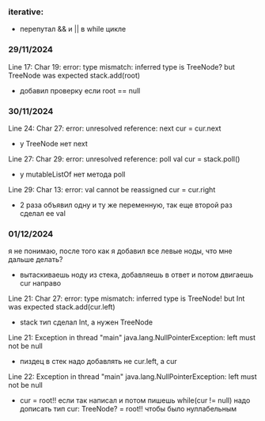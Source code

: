 ### iterative:
- перепутал && и || в while цикле

### 29/11/2024
Line 17: Char 19: error: type mismatch: inferred type is TreeNode? but TreeNode was expected
stack.add(root)
- добавил проверку если root == null

### 30/11/2024
Line 24: Char 27: error: unresolved reference: next
cur = cur.next
- у TreeNode нет next

Line 27: Char 29: error: unresolved reference: poll
val cur = stack.poll()
- у mutableListOf нет метода poll

Line 29: Char 13: error: val cannot be reassigned
cur = cur.right
- 2 раза объявил одну и ту же переменную, так еще второй раз сделал ее val

### 01/12/2024
я не понимаю, после того как я добавил все левые ноды, что мне дальше делать?
- вытаскиваешь ноду из стека, добавляешь в ответ и потом двигаешь cur направо

Line 21: Char 27: error: type mismatch: inferred type is TreeNode! but Int was expected
stack.add(cur.left)
- stack тип сделал Int, а нужен TreeNode

Line 21: Exception in thread "main" java.lang.NullPointerException: left must not be null
- пиздец в стек надо добавлять не cur.left, а cur

Line 22: Exception in thread "main" java.lang.NullPointerException: left must not be null
- cur = root!! если так написал и потом пишешь while(cur != null) надо дописать тип
cur: TreeNode? = root!! чтобы было нуллабельным